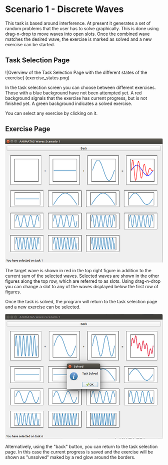 # Scenario 1 - Discrete Waves

This task is based around interference. 
At present it generates a set of random problems that the user has to solve graphically.
This is done using drag-n-drop to move waves into open slots.
Once the combined wave matches the desired wave, the exercise is marked as solved and a 
new exercise can be started.

## Task Selection Page

![Overview of the Task Selection Page with the different states of the exercise]
(exercise_states.png)

In the task selection screen you can choose between different exercises. 
Those with a blue background have not been attempted yet.
A red background signals that the exercise has current progress, but is not finished yet.
A green background indicates a solved exercise.

You can select any exercise by clicking on it.

## Exercise Page

![Overview of the exercise page](task_page.png)

The target wave is shown in red in the top right figure in addition to the current sum of 
the selected waves.
Selected waves are shown in the other figures along the top row, which are referred to
as slots.
Using drag-n-drop you can change a slot to any of the waves displayed below the first row 
of figures.

Once the task is solved, the program will return to the task selection page and a new
exercise can be selected.

![Example of a solved task](task_solved.png)

Alternatively, using the "back" button, you can return to the task selection page.
In this case the current progress is saved and the exercise will be shown as "unsolved"
maked by a red glow around the borders.
